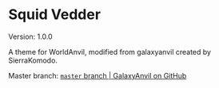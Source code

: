 # Squid Vedder
Version: 1.0.0

A theme for WorldAnvil, modified from galaxyanvil created by SierraKomodo.

Master branch: [`master` branch | GalaxyAnvil on GitHub](https://github.com/SierraKomodo/worldanvil-templates/tree/master/themes/galaxyanvil)